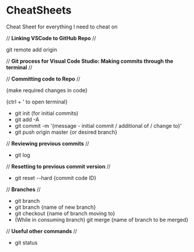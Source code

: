 # CheatSheets
Cheat Sheet for everything I need to cheat on

// **Linking VSCode to GitHub Repo** //

git remote add origin <URL>

// **Git process for Visual Code Studio: Making commits through the terminal** //

// **Committing code to Repo** //

{make required changes in code}

{ctrl + ' to open terminal}

- git init (for initial commits)
- git add -A
- git commit -m '{message - initial commit / additional of / change to}'
- git push origin master {or desired branch}


// **Reviewing previous commits** //

- git log

// **Resetting to previous commit version** //

- git reset --hard {commit code ID}

// **Branches** //

- git branch
- git branch {name of new branch}
- git checkout {name of branch moving to}
- (While in consuming branch) git merge {name of branch to be merged}

// **Useful other commands** //

- git status

